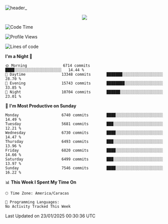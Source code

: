 ![header_](https://github.com/user-attachments/assets/4010d822-ccdc-4198-b608-18c773338d18)


<p align="center">
  <a href="http://www.github.com/thevacs">
    <img src="https://github-readme-streak-stats.herokuapp.com/?user=thevacs&stroke=ffffff&background=1c1917&ring=0891b2&fire=0891b2&currStreakNum=ffffff&currStreakLabel=0891b2&sideNums=ffffff&sideLabels=ffffff&dates=ffffff&hide_border=true" />
  </a>
</p>

<!--START_SECTION:waka-->
![Code Time](http://img.shields.io/badge/Code%20Time-3%2C311%20hrs%2040%20mins-blue)

![Profile Views](http://img.shields.io/badge/Profile%20Views-0-blue)

![Lines of code](https://img.shields.io/badge/From%20Hello%20World%20I%27ve%20Written-5.4%20million%20lines%20of%20code-blue)

**I'm a Night 🦉** 

```text
🌞 Morning                6714 commits        ████░░░░░░░░░░░░░░░░░░░░░   14.44 % 
🌆 Daytime                13348 commits       ███████░░░░░░░░░░░░░░░░░░   28.70 % 
🌃 Evening                15743 commits       ████████░░░░░░░░░░░░░░░░░   33.85 % 
🌙 Night                  10704 commits       ██████░░░░░░░░░░░░░░░░░░░   23.01 % 
```
📅 **I'm Most Productive on Sunday** 

```text
Monday                   6740 commits        ████░░░░░░░░░░░░░░░░░░░░░   14.49 % 
Tuesday                  5681 commits        ███░░░░░░░░░░░░░░░░░░░░░░   12.21 % 
Wednesday                6730 commits        ████░░░░░░░░░░░░░░░░░░░░░   14.47 % 
Thursday                 6493 commits        ███░░░░░░░░░░░░░░░░░░░░░░   13.96 % 
Friday                   6820 commits        ████░░░░░░░░░░░░░░░░░░░░░   14.66 % 
Saturday                 6499 commits        ███░░░░░░░░░░░░░░░░░░░░░░   13.97 % 
Sunday                   7546 commits        ████░░░░░░░░░░░░░░░░░░░░░   16.22 % 
```


📊 **This Week I Spent My Time On** 

```text
🕑︎ Time Zone: America/Caracas

💬 Programming Languages: 
No Activity Tracked This Week
```


 Last Updated on 23/01/2025 00:30:36 UTC
<!--END_SECTION:waka-->
